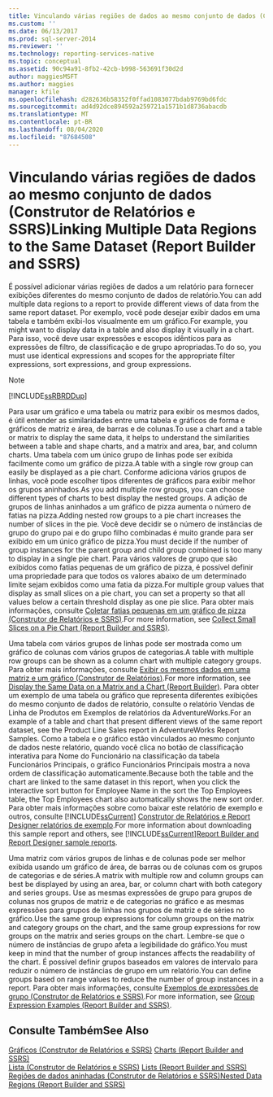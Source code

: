 ```yaml
---
title: Vinculando várias regiões de dados ao mesmo conjunto de dados (Construtor de Relatórios e SSRS) | Microsoft Docs
ms.custom: ''
ms.date: 06/13/2017
ms.prod: sql-server-2014
ms.reviewer: ''
ms.technology: reporting-services-native
ms.topic: conceptual
ms.assetid: 90c94a91-8fb2-42cb-b998-563691f30d2d
author: maggiesMSFT
ms.author: maggies
manager: kfile
ms.openlocfilehash: d282636b58352f0ffad1083077bdab9769bd6fdc
ms.sourcegitcommit: ad4d92dce894592a259721a1571b1d8736abacdb
ms.translationtype: MT
ms.contentlocale: pt-BR
ms.lasthandoff: 08/04/2020
ms.locfileid: "87684508"
---
```

# <a name="linking-multiple-data-regions-to-the-same-dataset-report-builder-and-ssrs"></a><span data-ttu-id="9b363-102">Vinculando várias regiões de dados ao mesmo conjunto de dados (Construtor de Relatórios e SSRS)</span><span class="sxs-lookup"><span data-stu-id="9b363-102">Linking Multiple Data Regions to the Same Dataset (Report Builder and SSRS)</span></span>
  <span data-ttu-id="9b363-103">É possível adicionar várias regiões de dados a um relatório para fornecer exibições diferentes do mesmo conjunto de dados de relatório.</span><span class="sxs-lookup"><span data-stu-id="9b363-103">You can add multiple data regions to a report to provide different views of data from the same report dataset.</span></span> <span data-ttu-id="9b363-104">Por exemplo, você pode desejar exibir dados em uma tabela e também exibi-los visualmente em um gráfico.</span><span class="sxs-lookup"><span data-stu-id="9b363-104">For example, you might want to display data in a table and also display it visually in a chart.</span></span> <span data-ttu-id="9b363-105">Para isso, você deve usar expressões e escopos idênticos para as expressões de filtro, de classificação e de grupo apropriadas.</span><span class="sxs-lookup"><span data-stu-id="9b363-105">To do so, you must use identical expressions and scopes for the appropriate filter expressions, sort expressions, and group expressions.</span></span>  
  
> [!NOTE]  
>  [!INCLUDE[ssRBRDDup](../../includes/ssrbrddup-md.md)]  
  
 <span data-ttu-id="9b363-106">Para usar um gráfico e uma tabela ou matriz para exibir os mesmos dados, é útil entender as similaridades entre uma tabela e gráficos de forma e gráficos de matriz e área, de barras e de colunas.</span><span class="sxs-lookup"><span data-stu-id="9b363-106">To use a chart and a table or matrix to display the same data, it helps to understand the similarities between a table and shape charts, and a matrix and area, bar, and column charts.</span></span> <span data-ttu-id="9b363-107">Uma tabela com um único grupo de linhas pode ser exibida facilmente como um gráfico de pizza.</span><span class="sxs-lookup"><span data-stu-id="9b363-107">A table with a single row group can easily be displayed as a pie chart.</span></span> <span data-ttu-id="9b363-108">Conforme adiciona vários grupos de linhas, você pode escolher tipos diferentes de gráficos para exibir melhor os grupos aninhados.</span><span class="sxs-lookup"><span data-stu-id="9b363-108">As you add multiple row groups, you can choose different types of charts to best display the nested groups.</span></span> <span data-ttu-id="9b363-109">A adição de grupos de linhas aninhados a um gráfico de pizza aumenta o número de fatias na pizza.</span><span class="sxs-lookup"><span data-stu-id="9b363-109">Adding nested row groups to a pie chart increases the number of slices in the pie.</span></span> <span data-ttu-id="9b363-110">Você deve decidir se o número de instâncias de grupo do grupo pai e do grupo filho combinadas é muito grande para ser exibido em um único gráfico de pizza.</span><span class="sxs-lookup"><span data-stu-id="9b363-110">You must decide if the number of group instances for the parent group and child group combined is too many to display in a single pie chart.</span></span> <span data-ttu-id="9b363-111">Para vários valores de grupo que são exibidos como fatias pequenas de um gráfico de pizza, é possível definir uma propriedade para que todos os valores abaixo de um determinado limite sejam exibidos como uma fatia da pizza.</span><span class="sxs-lookup"><span data-stu-id="9b363-111">For multiple group values that display as small slices on a pie chart, you can set a property so that all values below a certain threshold display as one pie slice.</span></span> <span data-ttu-id="9b363-112">Para obter mais informações, consulte [Coletar fatias pequenas em um gráfico de pizza &#40;Construtor de Relatórios e SSRS&#41;](collect-small-slices-on-a-pie-chart-report-builder-and-ssrs.md).</span><span class="sxs-lookup"><span data-stu-id="9b363-112">For more information, see [Collect Small Slices on a Pie Chart &#40;Report Builder and SSRS&#41;](collect-small-slices-on-a-pie-chart-report-builder-and-ssrs.md).</span></span>  
  
 <span data-ttu-id="9b363-113">Uma tabela com vários grupos de linhas pode ser mostrada como um gráfico de colunas com vários grupos de categorias.</span><span class="sxs-lookup"><span data-stu-id="9b363-113">A table with multiple row groups can be shown as a column chart with multiple category groups.</span></span> <span data-ttu-id="9b363-114">Para obter mais informações, consulte [Exibir os mesmos dados em uma matriz e um gráfico &#40;Construtor de Relatórios&#41;](display-the-same-data-on-a-matrix-and-a-chart-report-builder.md).</span><span class="sxs-lookup"><span data-stu-id="9b363-114">For more information, see [Display the Same Data on a Matrix and a Chart &#40;Report Builder&#41;](display-the-same-data-on-a-matrix-and-a-chart-report-builder.md).</span></span> <span data-ttu-id="9b363-115">Para obter um exemplo de uma tabela ou gráfico que representa diferentes exibições do mesmo conjunto de dados de relatório, consulte o relatório Vendas de Linha de Produtos em Exemplos de relatórios da AdventureWorks.</span><span class="sxs-lookup"><span data-stu-id="9b363-115">For an example of a table and chart that present different views of the same report dataset, see the Product Line Sales report in AdventureWorks Report Samples.</span></span> <span data-ttu-id="9b363-116">Como a tabela e o gráfico estão vinculados ao mesmo conjunto de dados neste relatório, quando você clica no botão de classificação interativa para Nome do Funcionário na classificação da tabela Funcionários Principais, o gráfico Funcionários Principais mostra a nova ordem de classificação automaticamente.</span><span class="sxs-lookup"><span data-stu-id="9b363-116">Because both the table and the chart are linked to the same dataset in this report, when you click the interactive sort button for Employee Name in the sort the Top Employees table, the Top Employees chart also automatically shows the new sort order.</span></span> <span data-ttu-id="9b363-117">Para obter mais informações sobre como baixar este relatório de exemplo e outros, consulte [!INCLUDE[ssCurrent](../../includes/sscurrent-md.md)] [Construtor de Relatórios e Report Designer relatórios de exemplo](https://go.microsoft.com/fwlink/?LinkId=198283).</span><span class="sxs-lookup"><span data-stu-id="9b363-117">For more information about downloading this sample report and others, see [!INCLUDE[ssCurrent](../../includes/sscurrent-md.md)][Report Builder and Report Designer sample reports](https://go.microsoft.com/fwlink/?LinkId=198283).</span></span>  
  
 <span data-ttu-id="9b363-118">Uma matriz com vários grupos de linhas e de colunas pode ser melhor exibida usando um gráfico de área, de barras ou de colunas com os grupos de categorias e de séries.</span><span class="sxs-lookup"><span data-stu-id="9b363-118">A matrix with multiple row and column groups can best be displayed by using an area, bar, or column chart with both category and series groups.</span></span> <span data-ttu-id="9b363-119">Use as mesmas expressões de grupo para grupos de colunas nos grupos de matriz e de categorias no gráfico e as mesmas expressões para grupos de linhas nos grupos de matriz e de séries no gráfico.</span><span class="sxs-lookup"><span data-stu-id="9b363-119">Use the same group expressions for column groups on the matrix and category groups on the chart, and the same group expressions for row groups on the matrix and series groups on the chart.</span></span> <span data-ttu-id="9b363-120">Lembre-se que o número de instâncias de grupo afeta a legibilidade do gráfico.</span><span class="sxs-lookup"><span data-stu-id="9b363-120">You must keep in mind that the number of group instances affects the readability of the chart.</span></span> <span data-ttu-id="9b363-121">É possível definir grupos baseados em valores de intervalo para reduzir o número de instâncias de grupo em um relatório.</span><span class="sxs-lookup"><span data-stu-id="9b363-121">You can define groups based on range values to reduce the number of group instances in a report.</span></span> <span data-ttu-id="9b363-122">Para obter mais informações, consulte [Exemplos de expressões de grupo &#40;Construtor de Relatórios e SSRS&#41;](expression-examples-report-builder-and-ssrs.md).</span><span class="sxs-lookup"><span data-stu-id="9b363-122">For more information, see [Group Expression Examples &#40;Report Builder and SSRS&#41;](expression-examples-report-builder-and-ssrs.md).</span></span>  
  
## <a name="see-also"></a><span data-ttu-id="9b363-123">Consulte Também</span><span class="sxs-lookup"><span data-stu-id="9b363-123">See Also</span></span>  
 <span data-ttu-id="9b363-124">[Gráficos &#40;Construtor de Relatórios e SSRS&#41;](charts-report-builder-and-ssrs.md) </span><span class="sxs-lookup"><span data-stu-id="9b363-124">[Charts &#40;Report Builder and SSRS&#41;](charts-report-builder-and-ssrs.md) </span></span>  
 <span data-ttu-id="9b363-125">[Lista &#40;Construtor de Relatórios e SSRS&#41;](tables-matrices-and-lists-report-builder-and-ssrs.md) </span><span class="sxs-lookup"><span data-stu-id="9b363-125">[Lists &#40;Report Builder and SSRS&#41;](tables-matrices-and-lists-report-builder-and-ssrs.md) </span></span>  
 [<span data-ttu-id="9b363-126">Regiões de dados aninhadas &#40;Construtor de Relatórios e SSRS&#41;</span><span class="sxs-lookup"><span data-stu-id="9b363-126">Nested Data Regions &#40;Report Builder and SSRS&#41;</span></span>](nested-data-regions-report-builder-and-ssrs.md)  
  
  
